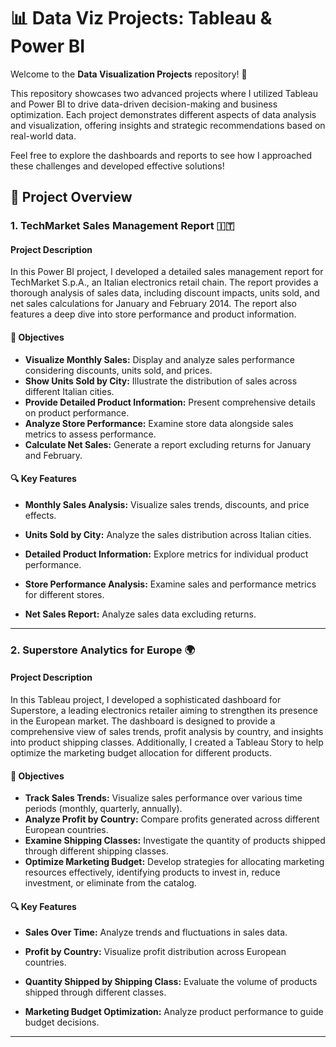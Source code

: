 # 📊 Data Viz Projects: Tableau & Power BI

Welcome to the **Data Visualization Projects** repository! 🌟

This repository showcases two advanced projects where I utilized Tableau and Power BI to drive data-driven decision-making and business optimization. Each project demonstrates different aspects of data analysis and visualization, offering insights and strategic recommendations based on real-world data.

Feel free to explore the dashboards and reports to see how I approached these challenges and developed effective solutions!

## 🚀 Project Overview


### 1. **TechMarket Sales Management Report** 🇮🇹

#### **Project Description**
In this Power BI project, I developed a detailed sales management report for TechMarket S.p.A., an Italian electronics retail chain. The report provides a thorough analysis of sales data, including discount impacts, units sold, and net sales calculations for January and February 2014. The report also features a deep dive into store performance and product information.

#### **🎯 Objectives**
- **Visualize Monthly Sales:** Display and analyze sales performance considering discounts, units sold, and prices.
- **Show Units Sold by City:** Illustrate the distribution of sales across different Italian cities.
- **Provide Detailed Product Information:** Present comprehensive details on product performance.
- **Analyze Store Performance:** Examine store data alongside sales metrics to assess performance.
- **Calculate Net Sales:** Generate a report excluding returns for January and February.

#### **🔍 Key Features**
- **Monthly Sales Analysis:** Visualize sales trends, discounts, and price effects.

- **Units Sold by City:** Analyze the sales distribution across Italian cities.

- **Detailed Product Information:** Explore metrics for individual product performance.

- **Store Performance Analysis:** Examine sales and performance metrics for different stores.

- **Net Sales Report:** Analyze sales data excluding returns.

---

### 2. **Superstore Analytics for Europe** 🌍

#### **Project Description**
In this Tableau project, I developed a sophisticated dashboard for Superstore, a leading electronics retailer aiming to strengthen its presence in the European market. The dashboard is designed to provide a comprehensive view of sales trends, profit analysis by country, and insights into product shipping classes. Additionally, I created a Tableau Story to help optimize the marketing budget allocation for different products.

#### **🎯 Objectives**
- **Track Sales Trends:** Visualize sales performance over various time periods (monthly, quarterly, annually).
- **Analyze Profit by Country:** Compare profits generated across different European countries.
- **Examine Shipping Classes:** Investigate the quantity of products shipped through different shipping classes.
- **Optimize Marketing Budget:** Develop strategies for allocating marketing resources effectively, identifying products to invest in, reduce investment, or eliminate from the catalog.

#### **🔍 Key Features**
- **Sales Over Time:** Analyze trends and fluctuations in sales data.
  
- **Profit by Country:** Visualize profit distribution across European countries.

- **Quantity Shipped by Shipping Class:** Evaluate the volume of products shipped through different classes.

- **Marketing Budget Optimization:** Analyze product performance to guide budget decisions.

---



